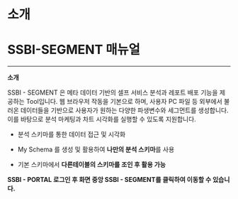 # 소개

# SSBI-SEGMENT 매뉴얼
----

**소개**

SSBI - SEGMENT 은 메타 데이터 기반의 셀프 서비스 분석과 레포트 배포 기능을 제공하는 Tool입니다.
웹 브라우저 작동을 기본으로 하며, 사용자 PC 파일 등 외부에서 불러온 데이터들을 기반으로 사용자가 원하는 다양한 파생변수와 세그먼트를 생성합니다. 
이를 바탕으로 분석 마케팅과 차트 시각화를 실행할 수 있도록 지원합니다.

- 분석 스키마를 통한 데이터 접근 및 시각화

- My Schema 를 생성 및 활용하여 **나만의 분석 스키마**를 사용

- 기본 스키마에서 **다른테이블의 스키마를 조인 후 활용 가능**

  

**SSBI - PORTAL 로그인 후 화면 중앙 SSBI - SEGMENT를 클릭하여 이동할 수 있습니다.**

